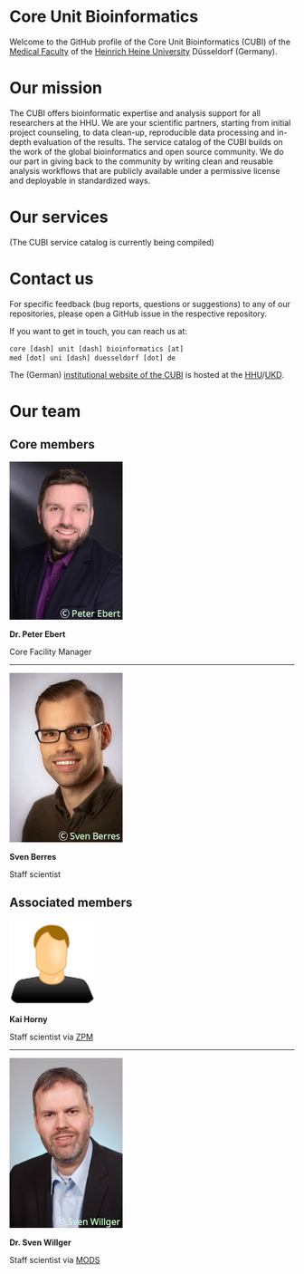 # Core Unit Bioinformatics

Welcome to the GitHub profile of the Core Unit Bioinformatics (CUBI) of the
[Medical Faculty](www.medizin.hhu.de/en/) of the
[Heinrich Heine University](www.hhu.de/en/) Düsseldorf (Germany).

# Our mission

The CUBI offers bioinformatic expertise and analysis support for all researchers at the HHU. We are your scientific partners, starting from initial
project counseling, to data clean-up, reproducible data processing and in-depth evaluation of the results. The service catalog of the CUBI builds
on the work of the global bioinformatics and open source community. We do our part in giving back to the community by writing clean and reusable
analysis workflows that are publicly available under a permissive license and deployable in standardized ways.

# Our services

(The CUBI service catalog is currently being compiled)

# Contact us

For specific feedback (bug reports, questions or suggestions) to any of our repositories, please open a GitHub issue in the respective repository.

If you want to get in touch, you can reach us at:

```
core [dash] unit [dash] bioinformatics [at]
med [dot] uni [dash] duesseldorf [dot] de
```

The (German) [institutional website of the CUBI](www.uniklinik-duesseldorf.de/patienten-besucher/klinikeninstitutezentren/institut-fuer-medizinische-biometrie-und-bioinformatik/core-unit-bioinformatik)
is hosted at the
[HHU](www.hhu.de/en/)/[UKD](www.uniklinik-duesseldorf.de).

# Our team

## Core members

![Dr. Peter Ebert](../img/staff/pebert_cr.jpg)

**Dr. Peter Ebert**

Core Facility Manager

---

![sven_berres](../img/staff/sberres_cr.jpg)

**Sven Berres**

Staff scientist


## Associated members

![Kai Horny](../img/icon_male.png)

**Kai Horny**

Staff scientist via [ZPM](https://dnpm.de/de/zentren-des-dnpm/zpm-duesseldorf/)

---

![Dr. Sven Willger](../img/staff/swillger_cr.jpg)

**Dr. Sven Willger**

Staff scientist via [MODS](https://www.mods.hhu.de/en/)
